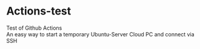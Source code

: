 # Actions-test
Test of Github Actions  
An easy way to start a temporary Ubuntu-Server Cloud PC and connect via SSH
